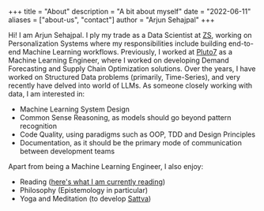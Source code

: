 +++
title = "About"
description = "A bit about myself"
date = "2022-06-11"
aliases = ["about-us", "contact"]
author = "Arjun Sehajpal"
+++

Hi! I am Arjun Sehajpal. I ply my trade as a Data Scientist at [ZS](https://www.zs.com/), working on Personalization Systems where my responsibilities include building end-to-end Machine Learning workflows. Previously, I worked at [Pluto7](https://pluto7.com/) as a Machine Learning Engineer, where I worked on developing Demand Forecasting and Supply Chain Optimization solutions. Over the years, I have worked on Structured Data problems (primarily, Time-Series), and very recently have delved into world of LLMs. As someone closely working with data, I am interested in:
- Machine Learning System Design
- Common Sense Reasoning, as models should go beyond pattern recognition
- Code Quality, using paradigms such as OOP, TDD and Design Principles
- Documentation, as it should be the primary mode of communication between development teams

Apart from being a Machine Learning Engineer, I also enjoy:
- Reading ([here's what I am currently reading](https://www.goodreads.com/review/list/67593244-arjun-sehajpal?shelf=currently-reading))
- Philosophy (Epistemology in particular)
- Yoga and Meditation (to develop [Sattva](https://en.wikipedia.org/wiki/Sattva))
